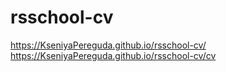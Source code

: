 # rsschool-cv
https://KseniyaPereguda.github.io/rsschool-cv/
https://KseniyaPereguda.github.io/rsschool-cv/cv
